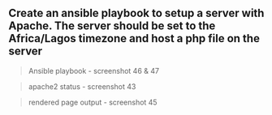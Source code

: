 ## Create an ansible playbook to setup a server with Apache. The server should be set to the Africa/Lagos timezone and host a php file on the server

>Ansible playbook - screenshot 46 & 47

>apache2 status - screenshot 43

>rendered page output - screenshot 45
